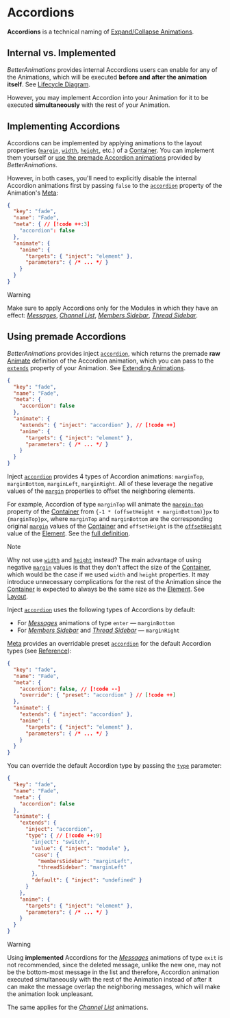 <script setup>
import { Vue3Lottie } from 'vue3-lottie'
import internalImplemented from '../assets/lottie/accordions-internal-implemented.json'
import topBottom from '../assets/lottie/accordions-margin-top-bottom.json'
import leftRight from '../assets/lottie/accordions-margin-left-right.json'
</script>

# Accordions

**Accordions** is a technical naming of [Expand/Collapse Animations](/usage/basics#expand-collapse-animations).

## Internal vs. Implemented

_BetterAnimations_ provides internal Accordions users can enable for any of the Animations,
which will be executed **before and after the animation itself**. See [Lifecycle Diagram](./lifecycle#lifecycle-diagram).

However, you may implement Accordion into your Animation for it to be executed **simultaneously**
with the rest of your Animation.

<ClientOnly>
    <Vue3Lottie :animation-data="internalImplemented" />
</ClientOnly>

## Implementing Accordions

Accordions can be implemented by applying animations to the layout properties ([`margin`](https://developer.mozilla.org/en-US/docs/Web/CSS/margin), [`width`](https://developer.mozilla.org/en-US/docs/Web/CSS/width), [`height`](https://developer.mozilla.org/en-US/docs/Web/CSS/height), etc.)
of a [Container](./layout#container). You can implement them yourself or [use the premade Accordion animations](#using-premade-accordions) provided by _BetterAnimations_.

However, in both cases, you'll need to explicitly disable the internal Accordion animations first by passing `false`
to the [`accordion`](/reference/meta#accordion) property of the Animation's [Meta](/reference/meta):
```json
{
  "key": "fade",
  "name": "Fade",
  "meta": { // [!code ++:3]
    "accordion": false
  },
  "animate": {
    "anime": {
      "targets": { "inject": "element" },
      "parameters": { /* ... */ }
    }
  }
}
```

> [!WARNING]
> Make sure to apply Accordions only for the Modules in which they have an effect:
> [_Messages_](/usage/modules#messages), [_Channel List_](/usage/modules#channel-list), [_Members Sidebar_](/usage/modules#members-sidebar), [_Thread Sidebar_](/usage/modules#thread-sidebar).

## Using premade Accordions

_BetterAnimations_ provides inject [`accordion`](/reference/injects/accordions#accordion), which returns the premade **raw** [Animate](/reference/animate) definition of the Accordion animation,
which you can pass to the [`extends`](/reference/animate#extends) property of your Animation. See [Extending Animations](./extending-animations).

```json
{
  "key": "fade",
  "name": "Fade",
  "meta": {
    "accordion": false
  },
  "animate": {
    "extends": { "inject": "accordion" }, // [!code ++]
    "anime": {
      "targets": { "inject": "element" },
      "parameters": { /* ... */ }
    }
  }
}
```

Inject [`accordion`](/reference/injects/accordions#accordion) provides 4 types of Accordion animations: `marginTop`, `marginBottom`, `marginLeft`, `marginRight`.
All of these leverage the negative values of the [`margin`](https://developer.mozilla.org/en-US/docs/Web/CSS/margin) properties to offset the neighboring elements.

For example, Accordion of type `marginTop` will animate the [`margin-top`](https://developer.mozilla.org/en-US/docs/Web/CSS/margin-top) property of the [Container](./layout#container) from `{-1 * (offsetHeight + marginBottom)}px`
to `{marginTop}px`, where `marginTop` and `marginBottom` are the corresponding original [`margin`](https://developer.mozilla.org/en-US/docs/Web/CSS/margin) values of the [Container](./layout#container)
and `offsetHeight` is the [`offsetHeight`](https://developer.mozilla.org/en-US/docs/Web/API/HTMLElement/offsetHeight) value of the [Element](./layout#element). See the [full definition](/reference/injects/accordions#accordion-returns).

<ClientOnly>
    <Vue3Lottie :animation-data="topBottom" />
    <Vue3Lottie :animation-data="leftRight" />
</ClientOnly>

> [!NOTE]
> Why not use [`width`](https://developer.mozilla.org/en-US/docs/Web/CSS/width) and [`height`](https://developer.mozilla.org/en-US/docs/Web/CSS/height) instead?
> The main advantage of using negative [`margin`](https://developer.mozilla.org/en-US/docs/Web/CSS/margin) values is that they don't affect the size
> of the [Container](./layout#container), which would be the case if we used `width` and `height` properties.
> It may introduce unnecessary complications for the rest of the Animation since the [Container](./layout#container) is expected to always be the same size as the [Element](./layout#element).
> See [Layout](./layout).

Inject [`accordion`](/reference/injects/accordions#accordion) uses the following types of Accordions by default:
- For [_Messages_](/usage/modules#messages) animations of type `enter` — `marginBottom`
- For [_Members Sidebar_](/usage/modules#members-sidebar) and [_Thread Sidebar_](/usage/modules#thread-sidebar) — `marginRight`

[Meta](/reference/meta) provides an overridable preset [`accordion`](/reference/meta#presets-accordion) for the default Accordion types (see [Reference](/reference/meta#presets-accordion)):
```json
{
  "key": "fade",
  "name": "Fade",
  "meta": {
    "accordion": false, // [!code --]
    "override": { "preset": "accordion" } // [!code ++]
  },
  "animate": {
    "extends": { "inject": "accordion" },
    "anime": {
      "targets": { "inject": "element" },
      "parameters": { /* ... */ }
    }
  }
}
```

You can override the default Accordion type by passing the [`type`](/reference/injects/accordions#accordion-parameters-type) parameter:
```json
{
  "key": "fade",
  "name": "Fade",
  "meta": {
    "accordion": false
  },
  "animate": {
    "extends": {
      "inject": "accordion",
      "type": { // [!code ++:9]
        "inject": "switch",
        "value": { "inject": "module" },
        "case": {
          "membersSidebar": "marginLeft",
          "threadSidebar": "marginLeft"
        },
        "default": { "inject": "undefined" }
      }
    },
    "anime": {
      "targets": { "inject": "element" },
      "parameters": { /* ... */ }
    }
  }
}
```

> [!WARNING]
> Using **implemented** Accordions for the [_Messages_](/usage/modules#messages) animations of type `exit` is not recommended,
> since the deleted message, unlike the new one, may not be the bottom-most message in the list and therefore, Accordion
> animation executed simultaneously with the rest of the Animation instead of after it can make the message overlap the neighboring messages,
> which will make the animation look unpleasant.
>
> The same applies for the [_Channel List_](/usage/modules#channel-list) animations.

